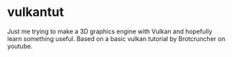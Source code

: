 # vulkantut

Just me trying to make a 3D graphics engine with Vulkan and hopefully learn something useful.
Based on a basic vulkan tutorial by Brotcruncher on youtube.
